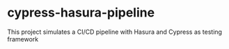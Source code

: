 # cypress-hasura-pipeline
This project simulates a CI/CD pipeline with Hasura and Cypress as testing framework
